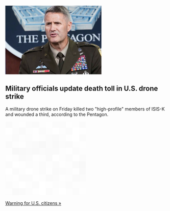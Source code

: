 
![Military officials update death toll in U.S. drone strike](./20210828175852.png)
## Military officials update death toll in U.S. drone strike

A military drone strike on Friday killed two "high-profile" members of ISIS-K and wounded a third, according to the Pentagon.

![pic](../square_bg.png)

[Warning for U.S. citizens »](https://www.yahoo.com/news/biden-said-us-hunt-down-042614132.html)
